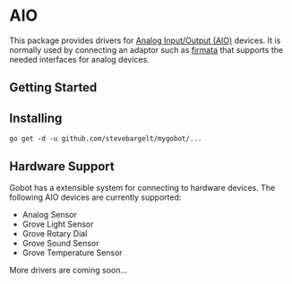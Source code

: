 # AIO

This package provides drivers for [Analog Input/Output (AIO)](https://en.wikipedia.org/wiki/Analog-to-digital_converter) devices. It is normally used by connecting an adaptor such as [firmata](https://github.com/stevebargelt/mygobot/platforms/firmata) that supports the needed interfaces for analog devices.

## Getting Started

## Installing

```
go get -d -u github.com/stevebargelt/mygobot/...
```

## Hardware Support

Gobot has a extensible system for connecting to hardware devices. The following AIO devices are currently supported:

- Analog Sensor
- Grove Light Sensor
- Grove Rotary Dial
- Grove Sound Sensor
- Grove Temperature Sensor

More drivers are coming soon...
